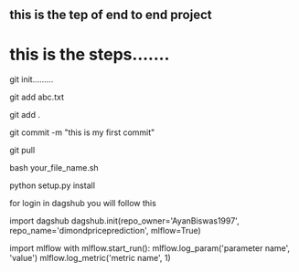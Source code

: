 ## this is the tep of end to end project 
#  this is the steps.......
git init.........

git add abc.txt

git add .

git commit -m "this is my first commit"

git pull


bash your_file_name.sh


python setup.py install

for login in dagshub you will follow this 



import dagshub
dagshub.init(repo_owner='AyanBiswas1997', repo_name='dimondpriceprediction', mlflow=True)

import mlflow
with mlflow.start_run():
mlflow.log_param('parameter name', 'value')
mlflow.log_metric('metric name', 1)
